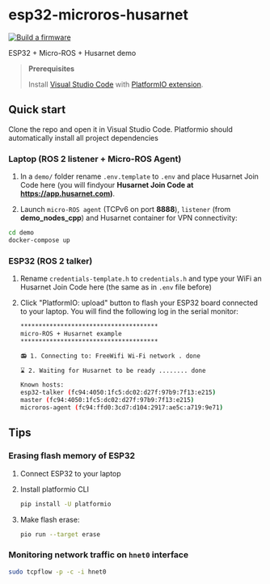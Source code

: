# esp32-microros-husarnet

[![Build a firmware](https://github.com/DominikN/esp32-microros-husarnet/actions/workflows/build.yml/badge.svg?branch=main)](https://github.com/DominikN/esp32-microros-husarnet/actions/workflows/build.yml)

ESP32 + Micro-ROS + Husarnet demo

> **Prerequisites** 
>
> Install [Visual Studio Code](https://code.visualstudio.com/) with [PlatformIO extension](https://platformio.org/install/ide?install=vscode).

## Quick start

Clone the repo  and open it in Visual Studio Code. Platformio should automatically install all project dependencies

### Laptop (ROS 2 listener + Micro-ROS Agent)

1. In a `demo/` folder rename `.env.template` to `.env` and place Husarnet Join Code here (you will findyour **Husarnet Join Code at https://app.husarnet.com)**.

2. Launch `micro-ROS agent` (TCPv6 on port **8888**), `listener` (from **demo_nodes_cpp**) and Husarnet container for VPN connectivity:

```bash
cd demo
docker-compose up
```

### ESP32 (ROS 2 talker)

1. Rename `credentials-template.h` to `credentials.h` and type your WiFi an Husarnet Join Code here (the same as in `.env` file before) 

2. Click "PlatformIO: upload" button to flash your ESP32 board connected to your laptop. You will find the following log in the serial monitor:

    ```bash
    **************************************
    micro-ROS + Husarnet example
    **************************************

    📻 1. Connecting to: FreeWifi Wi-Fi network . done

    ⌛ 2. Waiting for Husarnet to be ready ........ done

    Known hosts:
    esp32-talker (fc94:4050:1fc5:dc02:d27f:97b9:7f13:e215)
    master (fc94:4050:1fc5:dc02:d27f:97b9:7f13:e215)
    microros-agent (fc94:ffd0:3cd7:d104:2917:ae5c:a719:9e71)
    ```

## Tips

### Erasing flash memory of ESP32

1. Connect ESP32 to your laptop

2. Install platformio CLI

    ```bash
    pip install -U platformio
    ```

3. Make flash erase:

    ```bash
    pio run --target erase
    ```

### Monitoring network traffic on `hnet0` interface

```bash
sudo tcpflow -p -c -i hnet0
```
